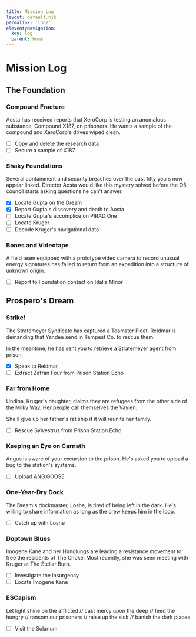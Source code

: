 ```yaml
---
title: Mission Log
layout: default.njk
permalink: 'log/'
eleventyNavigation:
  key: log
  parent: home
---
```


# Mission Log

## The Foundation

### Compound Fracture

Aosta has received reports that XeroCorp is testing an anomalous substance, Compound X187, on prisoners. He wants a sample of the compound and XeroCorp's drives wiped clean.

- [ ] Copy and delete the research data
- [ ] Secure a sample of X187

### Shaky Foundations

Several containment and security breaches over the past fifty years now appear linked. Director Aosta would like this mystery solved before the O5 council starts asking questions he can't answer.

- [X] Locate Gupta on the Dream
- [X] Report Gupta's discovery and death to Aosta
- [ ] Locate Gupta's accomplice on PIRAD One
- [ ] ~~Locate Kruger~~
- [ ] Decode Kruger's navigational data

### Bones and Videotape

A field team equipped with a prototype video camera to record unusual energy signatures has failed to return from an expedition into a structure of unknown origin.

- [ ] Report to Foundation contact on Idalia Minor

<!-- ### A Fistful of Artifacts

Recent excursions have led to the acquisition of a number of artifacts, many of which bear the same insignia. The Foundation, among others, would be interested in these.

- [x] Artifact 47, "The Color from Space"
- [x] Artifact 21, "The Screwdriver"
- [x] Artifact 38, "Bloom"
- [X] The Containment Suit
- [X] Unit 31415, "Pi"
- [X] Artifact 79, "The Creation Device" -->

## Prospero's Dream

### Strike!

The Stratemeyer Syndicate has captured a Teamster Fleet. Reidmar is demanding that Yandee send in Tempest Co. to rescue them.

In the meantime, he has sent you to retrieve a Stratemeyer agent from prison.

- [X] Speak to Reidmar
- [ ] Extract Zafran Four from Prison Station Echo

### Far from Home

Undina, Kruger's daughter, claims they are refugees from the other side of the Milky Way. Her people call themselves the Vaylen.

She'll give up her father's rat ship if it will reunite her family.

- [ ] Rescue Sylvestrus from Prison Station Echo

### Keeping an Eye on Carnath

Angus is aware of your excursion to the prison. He's asked you to upload a bug to the station's systems.

- [ ] Upload ANG.GOOSE

### One-Year-Dry Dock

The Dream's dockmaster, Loshe, is tired of being left in the dark. He's willing to share information as long as the crew keeps him in the loop.

- [ ] Catch up with Loshe

### Doptown Blues

Imogene Kane and her Hunglungs are leading a resistance movement to free the residents of The Choke. Most recently, she was seen meeting with Kruger at The Stellar Burn. 

- [ ] Investigate the insurgency
- [ ] Locate Imogene Kane

### ESCapism

Let light shine on the afflicted // cast mercy upon the deep // feed the hungry // ransom our prisoners // raise up the sick // banish the dark places

- [ ] Visit the Solarium